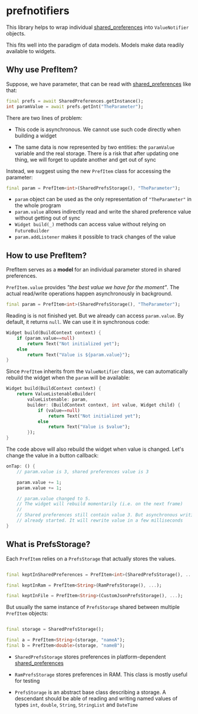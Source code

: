 # prefnotifiers

This library helps to wrap individual [shared_preferences](https://pub.dev/packages/shared_preferences) into
`ValueNotifier` objects.

This fits well into the paradigm of data models. Models make data readily available to widgets.


## Why use PrefItem?

Suppose, we have parameter, that can be read with [shared_preferences](https://pub.dev/packages/shared_preferences) like that:

```dart
final prefs = await SharedPreferences.getInstance();
int paramValue = await prefs.getInt("TheParameter");
```

There are two lines of problem:

- This code is asynchronous. We cannot use such code directly when building a widget

- The same data is now represented by two entities: the `paramValue` variable and
the real storage. There is a risk that after updating one thing, we will forget to update another and get out of sync

Instead, we suggest using the new `PrefItem` class for accessing the parameter:

```dart
final param = PrefItem<int>(SharedPrefsStorage(), "TheParameter");
```

- `param` object can be used as the only representation of `"TheParameter"` in the whole program
- `param.value` allows indirectly read and write the shared preference value without getting out of sync
- `Widget build(_)` methods can access value without relying on `FutureBuilder`
- `param.addListener` makes it possible to track changes of the value

## How to use PrefItem?

PrefItem serves as a **model** for an individual parameter stored in shared preferences.

`PrefItem.value` provides *"the best value we have for the moment"*. The actual read/write operations happen asynchronously in background.

```dart
final param = PrefItem<int>(SharedPrefsStorage(), "TheParameter");
```

Reading is is not finished yet. But we already can access `param.value`. By default, it returns `null`.
We can use it in synchronous code:

```dart
Widget build(BuildContext context) {
    if (param.value==null)
        return Text("Not initialized yet");
    else
        return Text("Value is ${param.value}");
}
```

Since `PrefItem` inherits from the `ValueNotifier` class, we can automatically rebuild the widget when the `param` will be available:

```dart
Widget build(BuildContext context) {
    return ValueListenableBuilder(
        valueListenable: param,
        builder: (BuildContext context, int value, Widget child) {
            if (value==null)
                return Text("Not initialized yet");
            else
                return Text("Value is $value");
        });
}
```

The code above will also rebuild the widget when value is changed. Let's change the value in a button callback:

```dart
onTap: () {
    // param.value is 3, shared preferences value is 3

    param.value += 1;
    param.value += 1;

    // param.value changed to 5.
    // The widget will rebuild momentarily (i.e. on the next frame)
    //
    // Shared preferences still contain value 3. But asynchronous writing
    // already started. It will rewrite value in a few milliseconds
}
```

## What is PrefsStorage?

Each `PrefItem` relies on a `PrefsStorage` that actually stores the values.

```dart

final keptInSharedPreferences = PrefItem<int>(SharedPrefsStorage(), ...);

final keptInRam = PrefItem<String>(RamPrefsStorage(), ...);

final keptInFile = PrefItem<String>(CustomJsonPrefsStorage(), ...);

```

But usually the same instance of `PrefsStorage` shared between multiple `PrefItem` objects:

```dart

final storage = SharedPrefsStorage();

final a = PrefItem<String>(storage, "nameA");
final b = PrefItem<double>(storage, "nameB");

```

- `SharedPrefsStorage` stores preferences in platform-dependent [shared_preferences](https://pub.dev/packages/shared_preferences)

- `RamPrefsStorage` stores preferences in RAM. This class is mostly useful for testing

- `PrefsStorage` is an abstract base class describing a storage. A descendant should be able of reading and writing
named values of types `int`, `double`, `String`, `StringList` and `DateTime`




